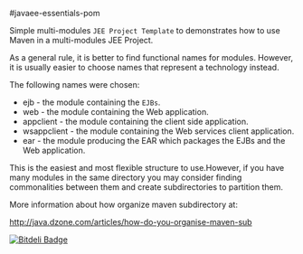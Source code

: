 #javaee-essentials-pom



Simple multi-modules `JEE Project Template` to demonstrates how to use Maven in a multi-modules JEE Project.

As a general rule, it is better to find functional names for modules. However, it is usually easier to choose names
that represent a technology instead.

The following names were chosen:

* ejb - the module containing the `EJBs`.
* web - the module containing the Web application.
* appclient - the module containing the client side  application.
* wsappclient - the module containing the Web services client application.
* ear - the module producing the EAR which packages the EJBs and the Web application.

This is the easiest and most flexible structure to use.However, if you have many modules in the same directory you may consider finding commonalities between them and create subdirectories to partition them.

More information about how organize maven subdirectory at:

http://java.dzone.com/articles/how-do-you-organise-maven-sub





[![Bitdeli Badge](https://d2weczhvl823v0.cloudfront.net/ecabrerar/javaee-essentials-pom/trend.png)](https://bitdeli.com/free "Bitdeli Badge")


